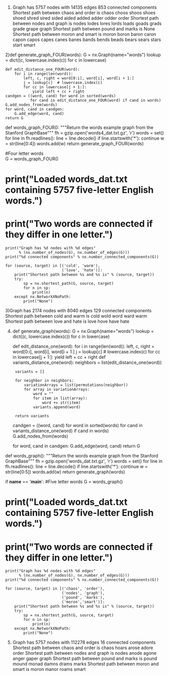 1) Graph has 5757 nodes with 14135 edges
853 connected components
Shortest path between chaos and order is
chaos
choos
shoos
shoes
shoed
shred
sired
sided
aided
added
adder
odder
order
Shortest path between nodes and graph is
nodes
lodes
lores
lords
loads
goads
grads
grade
grape
graph
Shortest path between pound and marks is
None
Shortest path between moron and smart is
moron
boron
baron
caron
capon
capos
capes
canes
banes
bands
bends
beads
bears
sears
stars
start
smart

2)def generate_graph_FOUR(words):
    G = nx.Graph(name="words")
    lookup = dict((c, lowercase.index(c)) for c in lowercase)

    def edit_distance_one_FOUR(word):
        for i in range(len(word)):
            left, c, right = word[0:i], word[i], word[i + 1:]
            j = lookup[c]  # lowercase.index(c)
            for cc in lowercase[j + 1:]:
                yield left + cc + right
    candgen = ((word, cand) for word in sorted(words)
               for cand in edit_distance_one_FOUR(word) if cand in words)
    G.add_nodes_from(words)
    for word, cand in candgen:
        G.add_edge(word, cand)
    return G


def words_graph_FOUR():
    """Return the words example graph from the Stanford GraphBase"""
    fh = gzip.open('words4_dat.txt.gz', 'r')
    words = set()
    for line in fh.readlines():
        line = line.decode()
        if line.startswith('*'):
            continue
        w = str(line[0:4])
        words.add(w)
    return generate_graph_FOUR(words)

#Four letter words            
    G = words_graph_FOUR()
#    print("Loaded words_dat.txt containing 5757 five-letter English words.")
#    print("Two words are connected if they differ in one letter.")
    print("Graph has %d nodes with %d edges"
          % (nx.number_of_nodes(G), nx.number_of_edges(G)))
    print("%d connected components" % nx.number_connected_components(G))

    for (source, target) in [('cold', 'warm'),
                             ('love', 'hate')]:
        print("Shortest path between %s and %s is" % (source, target))
        try:
            sp = nx.shortest_path(G, source, target)
            for n in sp:
                print(n)
        except nx.NetworkXNoPath:
            print("None")            

3)Graph has 2174 nodes with 8040 edges
129 connected components
Shortest path between cold and warm is
cold
wold
word
ward
warm
Shortest path between love and hate is
love
hove
have
hate


4) def generate_graph(words):
    G = nx.Graph(name="words")
    lookup = dict((c, lowercase.index(c)) for c in lowercase)

    def edit_distance_one(word):
        for i in range(len(word)):
            left, c, right = word[0:i], word[i], word[i + 1:]
            j = lookup[c]  # lowercase.index(c)
            for cc in lowercase[j + 1:]:
                yield left + cc + right
    def variants_distance_one(word):
        neighbors = list(edit_distance_one(word))
    
        variants = []
    
        for neighbor in neighbors:
            variationArrays = list(permutations(neighbor))
            for array in variationArrays:
                word = ""
                for item in list(array):
                    word += str(item)
                variants.append(word)
    
        return variants
    
    candgen = ((word, cand) for word in sorted(words)
               for cand in variants_distance_one(word) if cand in words)
    G.add_nodes_from(words)
    
    for word, cand in candgen:
        G.add_edge(word, cand)
    return G

def words_graph():
    """Return the words example graph from the Stanford GraphBase"""
    fh = gzip.open('words_dat.txt.gz', 'r')
    words = set()
    for line in fh.readlines():
        line = line.decode()
        if line.startswith('*'):
            continue
        w = str(line[0:5])
        words.add(w)
    return generate_graph(words)

if __name__ == '__main__':
#Five letter words
    G = words_graph()
#    print("Loaded words_dat.txt containing 5757 five-letter English words.")
#    print("Two words are connected if they differ in one letter.")
    print("Graph has %d nodes with %d edges"
          % (nx.number_of_nodes(G), nx.number_of_edges(G)))
    print("%d connected components" % nx.number_connected_components(G))

    for (source, target) in [('chaos', 'order'),
                             ('nodes', 'graph'),
                             ('pound', 'marks'),
                             ('moron','smart')]:
        print("Shortest path between %s and %s is" % (source, target))
        try:
            sp = nx.shortest_path(G, source, target)
            for n in sp:
                print(n)
        except nx.NetworkXNoPath:
            print("None")



5) Graph has 5757 nodes with 112278 edges
16 connected components
Shortest path between chaos and order is
chaos
hoars
arose
adore
order
Shortest path between nodes and graph is
nodes
anode
agone
anger
gaper
graph
Shortest path between pound and marks is
pound
mound
monad
damns
drams
marks
Shortest path between moron and smart is
moron
manor
roams
smart